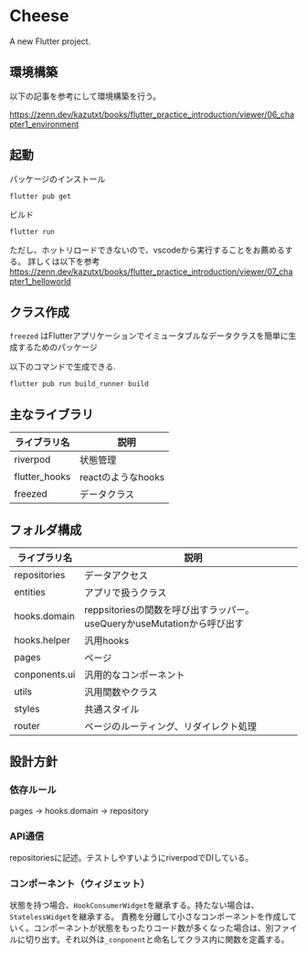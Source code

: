 # Cheese

A new Flutter project.

## 環境構築

以下の記事を参考にして環境構築を行う。

https://zenn.dev/kazutxt/books/flutter_practice_introduction/viewer/06_chapter1_environment

## 起動

パッケージのインストール
```
flutter pub get
```

ビルド

```
flutter run
```
ただし、ホットリロードできないので、vscodeから実行することをお薦めるする。
詳しくは以下を参考
https://zenn.dev/kazutxt/books/flutter_practice_introduction/viewer/07_chapter1_helloworld

## クラス作成

`freezed` はFlutterアプリケーションでイミュータブルなデータクラスを簡単に生成するためのパッケージ

以下のコマンドで生成できる.


```
flutter pub run build_runner build
```
## 主なライブラリ
| ライブラリ名      |　説明 |
| ----------- | ----------- |
| riverpod      | 状態管理  |
| flutter_hooks      | reactのようなhooks  |
| freezed   | データクラス  |


## フォルダ構成

| ライブラリ名      |　説明 |
| ----------- | ----------- |
| repositories      | データアクセス      |
| entities      | アプリで扱うクラス      |
| hooks.domain   | reppsitoriesの関数を呼び出すラッパー。　useQueryかuseMutationから呼び出す |
| hooks.helper   | 汎用hooks      |
| pages   |ページ     |
| conponents.ui   | 汎用的なコンポーネント      |
| utils  | 汎用関数やクラス      |
| styles  | 共通スタイル      |
| router  | ページのルーティング、リダイレクト処理      |

## 設計方針
### 依存ルール
pages -> hooks.domain -> repository


### API通信
repositoriesに記述。テストしやすいようにriverpodでDIしている。

### コンポーネント（ウィジェット）
状態を持つ場合、`HookConsumerWidget`を継承する。持たない場合は、`StatelessWidget`を継承する。
責務を分離して小さなコンポーネントを作成していく。コンポーネントが状態をもったりコード数が多くなった場合は、別ファイルに切り出す。それ以外は`_conponent`と命名してクラス内に関数を定義する。

